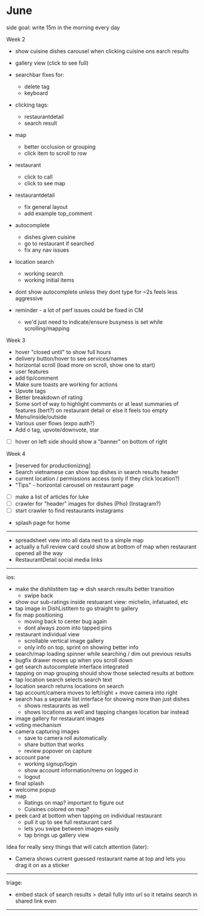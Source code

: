 # June

side goal: write 15m in the morning every day

Week 2

- show cuisine dishes carousel when clicking cuisine ons earch results
- gallery view (click to see full)
- searchbar fixes for:
  - delete tag
  - keyboard
- clicking tags:
  - restaurantdetail
  - search result
- map
  - better occlusion or grouping
  - click item to scroll to row
- restaurant
  - click to call
  - click to see map
- restaurantdetail
  - fix general layout
  - add example top_comment
- autocomplete
  - dishes given cuisine
  - go to restaurant if searched
  - fix any nav issues
- location search
  - working search
  - working initial items
- dont show autocomplete unless they dont type for ~2s feels less aggressive

- reminder - a lot of perf issues could be fixed in CM
  - we'd just need to indicate/ensure busyness is set while scrolling/mapping

Week 3

- hover "closed until" to show full hours
- delivery button/hover to see services/names
- horizontal scroll (load more on scroll, show one to start)
- user features
- add tip/comment
- Make sure toasts are working for actions
- Upvote tags
- Better breakdown of rating
- Some sort of way to highlight comments or at least summaries of features (bert?) on restaurant detail or else it feels too empty
- Menu/inside/outside
- Various user flows (expo auth?)
- Add o tag, upvote/downvote, star
- [ ] hover on left side should show a "banner" on bottom of right

Week 4

- [reserved for productionizing]
- Search vietnamese can show top dishes in search results header
- current location / permissions access (only if they click location?)
- "Tips" - horizontal carousel on restaurant page
- [ ] make a list of articles for luke
- [ ] crawler for "header" images for dishes (Pho) (Instagram?)
- [ ] start crawler to find restaurants instagrams
- splash page for home

---

- spreadsheet view into all data next to a simple map
- actually a full review card could show at bottom of map when restaurant opened all the way
- RestaurantDetail social media links

---

ios:

- make the dishlistitem tap => dish search results better transition
  - swipe back
- show our sub-ratings inside restuarant view: michelin, infatuated, etc
- tap image in DishListItem to go straight to gallery
- fix map positioning
  - moving back to center bug again
  - dont always zoom into tapped pins
- restaurant individual view
  - scrollable vertical image gallery
  - only info on top, sprint on showing better info
- search/map loading spinner while searching / dim out previous results
- bugfix drawer moves up when you scroll down
- get search autocomplete interface integrated
- tapping on map grouping should show those selected results at bottom
- tap location search selects search text
- location search returns locations on search
- tap account/camera moves to left/right + move camera into right
- search has a separate list interface for showing more than just dishes
  - shows restaurants as well
  - shows locations as well and tapping changes location bar instead
- image gallery for restaurant images
- voting mechanism
- camera capturing images
  - save to camera roll automatically
  - share button that works
  - review popover on capture
- account pane
  - working signup/login
  - show account information/menu on logged in
  - logout
- final splash
- welcome popup
- map
  - Ratings on map? important to figure out
  - Cuisines colored on map?
- peek card at bottom when tapping on individual restaurant
  - pull it up to see full restaurant card
  - lets you swipe between images easily
  - tap brings up gallery view

Idea for really sexy things that will catch attention (later):

- Camera shows current guessed restaurant name at top and lets you drag it on as a sticker

---

triage:

- embed stack of search results > detail fully into url so it retains search in shared link even

---
